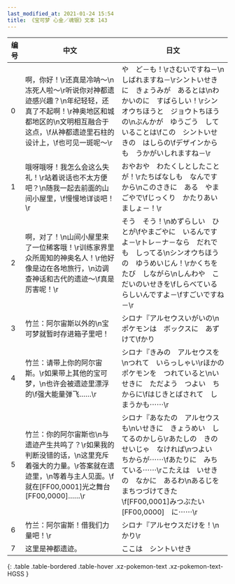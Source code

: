 ```yaml
---
last_modified_at: 2021-01-24 15:54
title: 《宝可梦 心金／魂银》文本 143
---
```

| 编号 | 中文 | 日文 |
| ---- | ---- | ---- |
| 0 | 啊，你好！\r还真是冷呐～\n冻死人啦～\r听说你对神都遗迹感兴趣？\n年纪轻轻，还真了不起啊！\r神奥地区和城都地区的\n文明相互融合于这点，\f从神都遗迹里石柱的设计上，\f也可见一斑呢～\r | や　ど－も！\rさむいですね－\nしばれますね－\rシントいせきに　きょうみが　あるとは\nわかいのに　すばらしい！\rシンオウちほうと　ジョウトちほうの\nぶんかが　ゆうごう　していることは\fこの　シントいせきの　はしらの\fデザインからも　うかがいしれますね－\r |
| 1 | 哦呀哦呀！我怎么会这么失礼！\r站着说话也不太方便吧？\n随我一起去前面的山间小屋里，\f慢慢地详谈吧！\r | おやおや　わたくしとしたことが！\rたちばなしも　なんですから\nこのさきに　ある　やまごやで\fじっくり　かたりあいましょ－！\r |
| 2 | 啊，对了！\n山间小屋里来了一位稀客哦！\r训练家界里众所周知的神奥名人！\r他好像是边在各地旅行，\n边调查神话和古代的遗迹～\f真是厉害呢！\r | そう　そう！\nめずらしい　ひとが\fやまごやに　いるんですよ－\rトレ－ナ－なら　だれでも　しってる\nシンオウちほうの　ゆうめいじん！\rかくちを　たび　しながら\nしんわや　こだいのいせきを\fしらべている　らしいんですよ－\fすごいですね－\r |
| 3 | 竹兰：阿尔宙斯以外的\n宝可梦就暂时存进箱子里吧！ | シロナ『アルセウスいがいの\nポケモンは　ボックスに　あずけて\fかり |
| 4 | 竹兰：请带上你的阿尔宙斯。\r如果带上其他的宝可梦，\n也许会被遗迹里漂浮的\f强大能量弹飞……\r | シロナ『きみの　アルセウスを\nつれて　いらっしゃい\rほかの　ポケモンを　つれていると\nいせきに　ただよう　つよい　ちからに\fはじきとばされて　しまうかも⋯⋯\r |
| 5 | 竹兰：你的阿尔宙斯也\n与遗迹产生共鸣了？\r如果我的判断没错的话，\n这里充斥着强大的力量。\r答案就在遗迹里，\n等着与主人见面。\f就在[FF00,0001]光之舞台[FF00,0000]……\r | シロナ『あなたの　アルセウスも\nいせきに　きょうめい　してるのかしら\rあたしの　きのせいじゃ　なければ\nつよい　ちからが⋯⋯\fあたりに　みちている⋯⋯\rこたえは　いせきの　なかに　あるわ\nあるじを　まちつづけてきた\f[FF00,0001]みつぶたい[FF00,0000]　に⋯⋯\r |
| 6 | 竹兰：阿尔宙斯！借我们力量吧！\r | シロナ『アルセウスだけを！\nかり\r |
| 7 | 这里是神都遗迹。 | ここは　シントいせき |
{: .table .table-bordered .table-hover .xz-pokemon-text .xz-pokemon-text-HGSS }